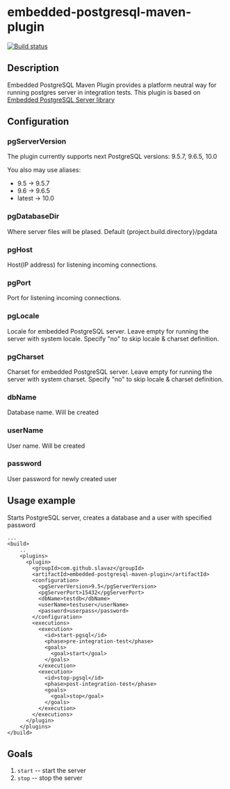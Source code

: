 # embedded-postgresql-maven-plugin
[![Build status](https://travis-ci.org/slavaz/embedded-postgresql-maven-plugin.svg?branch=master)](https://travis-ci.org/slavaz/embedded-postgresql-maven-plugin/)

## Description

Embedded PostgreSQL Maven Plugin provides a platform neutral way for running postgres server in integration tests.
This plugin  is based on [Embedded PostgreSQL Server library](https://github.com/yandex-qatools/postgresql-embedded)

## Configuration

### pgServerVersion

The plugin currently supports next PostgreSQL versions: 9.5.7, 9.6.5, 10.0

You also may use aliases:
* 9.5 -> 9.5.7
* 9.6 -> 9.6.5
* latest -> 10.0

### pgDatabaseDir

Where server files will be plased. Default {project.build.directory}/pgdata

### pgHost

Host(IP address) for listening incoming connections.

### pgPort

Port for listening incoming connections.

### pgLocale

Locale for embedded PostgreSQL server. Leave empty for running the server with system locale.
Specify "no" to skip locale & charset definition.

### pgCharset

Charset for embedded PostgreSQL server. Leave empty for running the server with system charset.
Specify "no" to skip locale & charset definition.

### dbName

Database name. Will be created

### userName

User name. Will be created

### password

User password for newly created user

## Usage example

Starts PostgreSQL server, creates a database and a user with specified password

    ...
    <build>
        ..
        <plugins>
          <plugin>
            <groupId>com.github.slavaz</groupId>
            <artifactId>embedded-postgresql-maven-plugin</artifactId>
            <configuration>
              <pgServerVersion>9.5</pgServerVersion>
              <pgServerPort>15432</pgServerPort>
              <dbName>testdb</dbName>
              <userName>testuser</userName>
              <password>userpass</password>
            </configuration>
            <executions>
              <execution>
                <id>start-pgsql</id>
                <phase>pre-integration-test</phase>
                <goals>
                  <goal>start</goal>
                </goals>
              </execution>
              <execution>
                <id>stop-pgsql</id>
                <phase>post-integration-test</phase>
                <goals>
                  <goal>stop</goal>
                </goals>
              </execution>
            </executions>
          </plugin>
        </plugins>
    </build>

## Goals
                  
1. `start` -- start the server
2. `stop` -- stop the server
